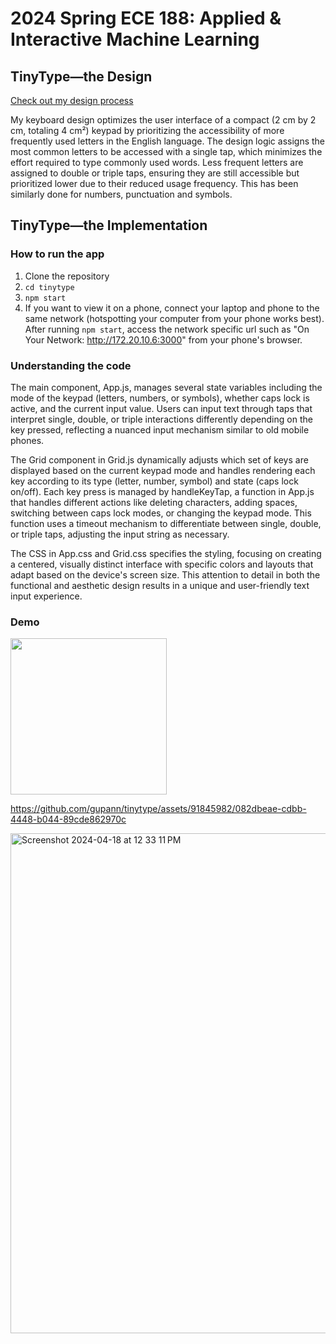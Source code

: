 # 2024 Spring ECE 188: Applied & Interactive Machine Learning

## TinyType—the Design

[Check out my design process](https://docs.google.com/presentation/d/1SPL_SNFfWVUX5HuODdvf05jS8XQfyndW5x2WBPxmhqI/edit?usp=sharing)

My keyboard design optimizes the user interface of a compact (2 cm by 2 cm, totaling 4 cm²) keypad by prioritizing the accessibility of more frequently used letters in the English language. The design logic assigns the most common letters to be accessed with a single tap, which minimizes the effort required to type commonly used words. Less frequent letters are assigned to double or triple taps, ensuring they are still accessible but prioritized lower due to their reduced usage frequency. This has been similarly done for numbers, punctuation and symbols.

## TinyType—the Implementation

### How to run the app
1. Clone the repository 
2. `cd tinytype`
3. `npm start`
4. If you want to view it on a phone, connect your laptop and phone to the same network (hotspotting your computer from your phone works best). After running `npm start`, access the network specific url such as "On Your Network:  http://172.20.10.6:3000" from your phone's browser.

### Understanding the code
The main component, App.js, manages several state variables including the mode of the keypad (letters, numbers, or symbols), whether caps lock is active, and the current input value. Users can input text through taps that interpret single, double, or triple interactions differently depending on the key pressed, reflecting a nuanced input mechanism similar to old mobile phones.

The Grid component in Grid.js dynamically adjusts which set of keys are displayed based on the current keypad mode and handles rendering each key according to its type (letter, number, symbol) and state (caps lock on/off). Each key press is managed by handleKeyTap, a function in App.js that handles different actions like deleting characters, adding spaces, switching between caps lock modes, or changing the keypad mode. This function uses a timeout mechanism to differentiate between single, double, or triple taps, adjusting the input string as necessary.

The CSS in App.css and Grid.css specifies the styling, focusing on creating a centered, visually distinct interface with specific colors and layouts that adapt based on the device's screen size. This attention to detail in both the functional and aesthetic design results in a unique and user-friendly text input experience.

### Demo
<img src="https://github.com/gupann/tinytype/assets/91845982/51a7dec3-f1c6-4d6d-a842-4f453a0d21e1" width="250" >

https://github.com/gupann/tinytype/assets/91845982/082dbeae-cdbb-4448-b044-89cde862970c

<img width="800" alt="Screenshot 2024-04-18 at 12 33 11 PM" src="https://github.com/gupann/tinytype/assets/91845982/9b12b0c3-e72a-4310-91af-89916c7bc246">
